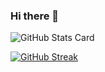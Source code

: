### Hi there 👋

![GitHub Stats Card](https://github-readme-stats.vercel.app/api?username=taguchiu&count_private=true&show_icons=true)

[![GitHub Streak](http://github-readme-streak-stats.herokuapp.com?user=taguchiu&date_format=%5BY.%5Dn.j)](https://git.io/streak-stats)
